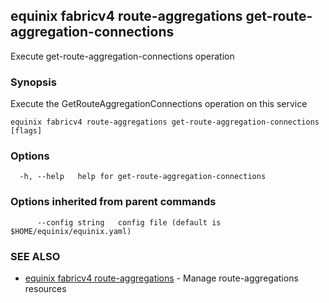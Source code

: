 ## equinix fabricv4 route-aggregations get-route-aggregation-connections

Execute get-route-aggregation-connections operation

### Synopsis

Execute the GetRouteAggregationConnections operation on this service

```
equinix fabricv4 route-aggregations get-route-aggregation-connections [flags]
```

### Options

```
  -h, --help   help for get-route-aggregation-connections
```

### Options inherited from parent commands

```
      --config string   config file (default is $HOME/equinix/equinix.yaml)
```

### SEE ALSO

* [equinix fabricv4 route-aggregations](equinix_fabricv4_route-aggregations.md)	 - Manage route-aggregations resources

